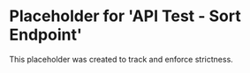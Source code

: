 ﻿# Placeholder for 'API Test - Sort Endpoint'
This placeholder was created to track and enforce strictness.
